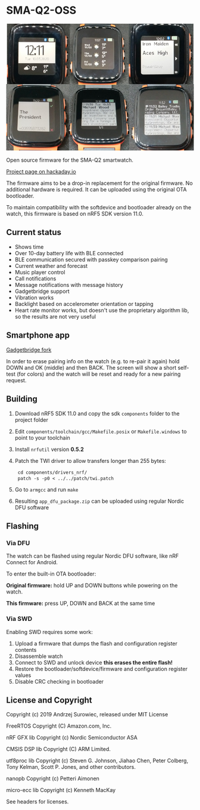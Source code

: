 # SMA-Q2-OSS

![banner](banner.jpg)

Open source firmware for the SMA-Q2 smartwatch.

[Project page on hackaday.io](https://hackaday.io/project/85463-color-open-source-smartwatch)

The firmware aims to be a drop-in replacement for the original firmware. No additional hardware is required. It can be uploaded using the original OTA bootloader.

To maintain compatibility with the softdevice and bootloader already on the watch, this firmware is based on nRF5 SDK version 11.0.

## Current status

  * Shows time
  * Over 10-day battery life with BLE connected
  * BLE communication secured with passkey comparison pairing
  * Current weather and forecast
  * Music player control
  * Call notifications
  * Message notifications with message history
  * Gadgetbridge support
  * Vibration works
  * Backlight based on accelerometer orientation or tapping
  * Heart rate monitor works, but doesn't use the proprietary algorithm lib, so the results are not very useful

## Smartphone app

[Gadgetbridge fork](https://github.com/Emeryth/Gadgetbridge)

In order to erase pairing info on the watch (e.g. to re-pair it again) hold DOWN and OK (middle) and then BACK. The screen will show a short self-test (for colors) and the watch will be reset and ready for a new pairing request.

## Building

1. Download nRF5 SDK 11.0 and copy the sdk `components` folder to the project folder
2. Edit `components/toolchain/gcc/Makefile.posix` or `Makefile.windows` to point to your toolchain
2. Install `nrfutil` version **0.5.2**
3. Patch the TWI driver to allow transfers longer than 255 bytes:

        cd components/drivers_nrf/
        patch -s -p0 < ../../patch/twi.patch

4. Go to `armgcc` and run `make`
5. Resulting `app_dfu_package.zip` can be uploaded using regular Nordic DFU software

## Flashing

### Via DFU
The watch can be flashed using regular Nordic DFU software, like nRF Connect for Android.

To enter the built-in OTA bootloader:

**Original firmware:**
 hold UP and DOWN buttons while powering on the watch.

**This firmware:**
 press UP, DOWN and BACK at the same time


### Via SWD
Enabling SWD requires some work:

1. Upload a firmware that dumps the flash and configuration register contents
2. Disassemble watch
3. Connect to SWD and unlock device **this erases the entire flash!**
4. Restore the bootloader/softdevice/firmware and configuration register values
5. Disable CRC checking in bootloader

## License and Copyright

Copyright (c) 2019 Andrzej Surowiec,
released under MIT License 

FreeRTOS Copyright (C) Amazon.com, Inc.

nRF GFX lib Copyright (c) Nordic Semiconductor ASA

CMSIS DSP lib Copyright (C) ARM Limited. 

utf8proc lib Copyright (c) Steven G. Johnson, Jiahao Chen, Peter Colberg, Tony Kelman, Scott P. Jones, and other contributors.

nanopb Copyright (c) Petteri Aimonen

micro-ecc lib Copyright (c) Kenneth MacKay

See headers for licenses.
